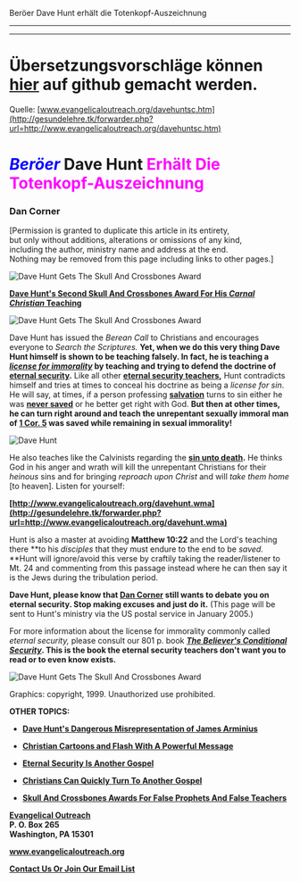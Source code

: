 <!--t Beröer Dave Hunt erhält die Totenkopf-Auszeichnung - in Arbeit (0% übersetzt) t-->
<!--d  d-->

Beröer Dave Hunt erhält die Totenkopf-Auszeichnung

- - - 
- - -

# Übersetzungsvorschläge können [hier](https://github.com/gesundelehre/gesundelehre_translate/blob/master/content/static/irrlehrer-artikel/totenkopf-auszeichnung-dave-hunt.md) auf github gemacht werden.

Quelle: [www.evangelicaloutreach.org/davehuntsc.htm](http://gesundelehre.tk/forwarder.php?url=http://www.evangelicaloutreach.org/davehuntsc.htm)


# <font color="blue">_Beröer_</font> Dave Hunt <font color="magenta">Erhält Die</font> <font color="magenta">Totenkopf-Auszeichnung</font>

### Dan Corner

[Permission is granted to duplicate this article in its entirety,  
 but only without additions, alterations or omissions of any kind,  
 including the author, ministry name and address at the end.  
 Nothing may be removed from this page including links to other pages.]

![Dave Hunt Gets The Skull And Crossbones Award](../../files/pictures/a-colorb.gif)

**[Dave Hunt's Second Skull And Crossbones Award For His _Carnal Christian_ Teaching](http://gesundelehre.tk/forwarder.php?url=http://www.evangelicaloutreach.org/carnal-christian-dave-hunt.htm)**

![Dave Hunt Gets The Skull And Crossbones Award](../../files/pictures/snc_de.jpg)

Dave Hunt has issued the _Berean Call_ to Christians and encourages everyone to _Search the Scriptures._ **Yet, when we do this very thing Dave Hunt himself is shown to be teaching falsely. In fact, he is teaching a _[license for immorality](http://gesundelehre.tk/forwarder.php?url=http://www.evangelicaloutreach.org/etlicense.html)_ by teaching and trying to defend the doctrine of [eternal security](http://gesundelehre.tk/forwarder.php?url=http://www.evangelicaloutreach.org/eternal-security.html).** Like all other **[eternal security teachers](http://gesundelehre.tk/forwarder.php?url=http://www.evangelicaloutreach.org/eternal-security-teachers.html),** Hunt contradicts himself and tries at times to conceal his doctrine as being a _license for sin_. He will say, at times, if a person professing **[salvation](http://gesundelehre.tk/forwarder.php?url=http://www.evangelicaloutreach.org/plan-of-salvation.html)** turns to sin either he was **[never saved](http://gesundelehre.tk/forwarder.php?url=http://www.evangelicaloutreach.org/neversavedargument.htm)** or he better get right with God. **But then at other times, he can turn right around and teach the unrepentant sexually immoral man of [1 Cor. 5](http://gesundelehre.tk/forwarder.php?url=http://www.evangelicaloutreach.org/1cor55_calvinism.htm) was saved while remaining in sexual immorality!**

![Dave Hunt](../../files/pictures/davehunt.jpg)

He also teaches like the Calvinists regarding the **[sin unto death](http://gesundelehre.tk/forwarder.php?url=http://www.evangelicaloutreach.org/sinuntodeath.html).** He thinks God in his anger and wrath will kill the unrepentant Christians for their _heinous_ sins and for bringing _reproach upon Christ_ and will _take them home_ [to heaven]. Listen for yourself:

**[http://www.evangelicaloutreach.org/davehunt.wma](http://gesundelehre.tk/forwarder.php?url=http://www.evangelicaloutreach.org/davehunt.wma)**

Hunt is also a master at avoiding **Matthew 10:22** and the Lord's teaching there **to his _disciples_ that they must endure to the end to be _saved._ **Hunt will ignore/avoid this verse by craftily taking the reader/listener to Mt. 24 and commenting from this passage instead where he can then say it is the Jews during the tribulation period.

**Dave Hunt, please know that [Dan Corner](http://gesundelehre.tk/forwarder.php?url=http://www.evangelicaloutreach.org/dancorner.html) still wants to debate you on eternal security. Stop making excuses and just do it.** (This page will be sent to Hunt's ministry via the US postal service in January 2005.)

For more information about the license for immorality commonly called _eternal security,_ please consult our 801 p. book **[_The Believer's Conditional Security_](http://gesundelehre.tk/forwarder.php?url=http://www.evangelicaloutreach.org/dan-corner-the-believers-conditional-security.html). This is the book the eternal security teachers don't want you to read or to even know exists.**

![Dave Hunt Gets The Skull And Crossbones Award](../../files/pictures/line2.gif)

Graphics: copyright, 1999\. Unauthorized use prohibited.

**OTHER TOPICS:**

- **[Dave Hunt's Dangerous Misrepresentation of James Arminius](http://gesundelehre.tk/forwarder.php?url=http://www.evangelicaloutreach.org/james-arminius.htm)**

- **[Christian Cartoons and Flash With A Powerful Message](http://gesundelehre.tk/forwarder.php?url=http://www.evangelicaloutreach.org/christian-cartoons.html)**

- **[Eternal Security Is Another Gospel](http://gesundelehre.tk/forwarder.php?url=http://www.evangelicaloutreach.org/anothergospel.html)**

- **[Christians Can Quickly Turn To Another Gospel](http://gesundelehre.tk/forwarder.php?url=http://www.evangelicaloutreach.org/galatians.htm)**

- **[Skull And Crossbones Awards For False Prophets And False Teachers](http://gesundelehre.tk/forwarder.php?url=http://www.evangelicaloutreach.org/Skull_And_Crossbones.html)**

**[Evangelical Outreach](http://gesundelehre.tk/forwarder.php?url=http://www.evangelicaloutreach.org/index.html)**  
**P. O. Box 265**  
**Washington, PA 15301**

**www.evangelicaloutreach.org**

[**Contact Us Or Join Our Email List**](http://gesundelehre.tk/forwarder.php?url=http://www.evangelicaloutreach.org/contact.html)